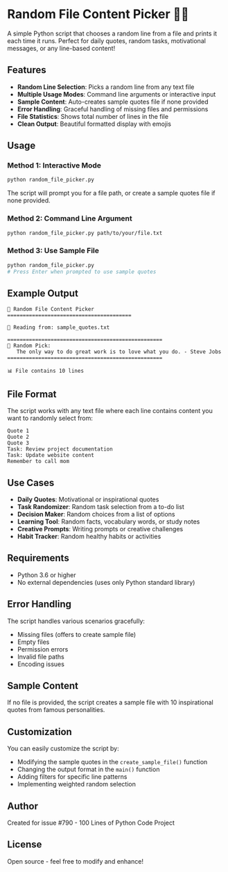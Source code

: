 # Random File Content Picker 🎲📄

A simple Python script that chooses a random line from a file and prints it each time it runs. Perfect for daily quotes, random tasks, motivational messages, or any line-based content!

## Features

- **Random Line Selection**: Picks a random line from any text file
- **Multiple Usage Modes**: Command line arguments or interactive input
- **Sample Content**: Auto-creates sample quotes file if none provided
- **Error Handling**: Graceful handling of missing files and permissions
- **File Statistics**: Shows total number of lines in the file
- **Clean Output**: Beautiful formatted display with emojis

## Usage

### Method 1: Interactive Mode
```bash
python random_file_picker.py
```
The script will prompt you for a file path, or create a sample quotes file if none provided.

### Method 2: Command Line Argument
```bash
python random_file_picker.py path/to/your/file.txt
```

### Method 3: Use Sample File
```bash
python random_file_picker.py
# Press Enter when prompted to use sample quotes
```

## Example Output

```
🎲 Random File Content Picker
========================================

📂 Reading from: sample_quotes.txt

==================================================
🎯 Random Pick:
   The only way to do great work is to love what you do. - Steve Jobs
==================================================

📊 File contains 10 lines
```

## File Format

The script works with any text file where each line contains content you want to randomly select from:

```
Quote 1
Quote 2
Quote 3
Task: Review project documentation
Task: Update website content
Remember to call mom
```

## Use Cases

- **Daily Quotes**: Motivational or inspirational quotes
- **Task Randomizer**: Random task selection from a to-do list
- **Decision Maker**: Random choices from a list of options
- **Learning Tool**: Random facts, vocabulary words, or study notes
- **Creative Prompts**: Writing prompts or creative challenges
- **Habit Tracker**: Random healthy habits or activities

## Requirements

- Python 3.6 or higher
- No external dependencies (uses only Python standard library)

## Error Handling

The script handles various scenarios gracefully:
- Missing files (offers to create sample file)
- Empty files
- Permission errors
- Invalid file paths
- Encoding issues

## Sample Content

If no file is provided, the script creates a sample file with 10 inspirational quotes from famous personalities.

## Customization

You can easily customize the script by:
- Modifying the sample quotes in the `create_sample_file()` function
- Changing the output format in the `main()` function
- Adding filters for specific line patterns
- Implementing weighted random selection

## Author

Created for issue #790 - 100 Lines of Python Code Project

## License

Open source - feel free to modify and enhance!